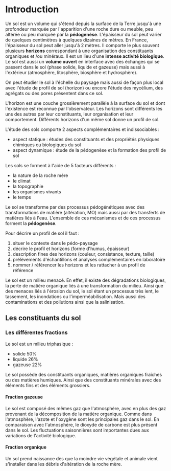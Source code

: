 # Introduction

Un sol est un volume qui s'étend depuis la surface de la Terre jusqu'à une profondeur marquée par l'apparition d'une roche dure ou meuble, peu altérée ou peu marquée par la **pédogenèse**. L'épaisseur du sol peut varier de quelques centimètres à quelques dizaines de mètres. En France, l'épaisseur du sol peut aller jusqu'à 2 mètres. Il comporte le plus souvent plusieurs **horizons** correspondant à une organisation des constituants organiques et /ou minéraux. Il est un lieu d'une **intense activité biologique**. Le sol est aussi un **volume ouvert** en interface avec des échanges qui se passent dans le sol (phase solide, liquide et gazeuse) mais aussi à l'extérieur (atmosphère, litosphère, biosphère et hydrosphère).

On peut étudier le sol à l'échelle du paysage mais aussi de façon plus local avec l'étude de profil de sol (horizon) ou encore l'étude des mycélium, des agrégats ou des pores présentent dans ce sol.

L'horizon est une couche grossièrement parallèle à la surface du sol et dont l'existence est reconnue par l'observateur. Les horizons sont différents les uns des autres par leur constituants, leur organisation et leur comportement. Différents horizons d'un même sol donne un profil de sol.

L'étude des sols comporte 2 aspects complémentaires et indissociables : 

- aspect statique : études des constituants et des propriétés physiques chimiques ou biologiques du sol
- aspect dynamique : étude de la pédogenèse et la formation des profil de sol

Les sols se forment à l'aide de 5 facteurs différents : 

- la nature de la roche mère
- le climat
- la topographie
- les organismes vivants
- le temps

Le sol se transforme par des processus pédogénétiques avec des transformations de matière (altération, MO) mais aussi par des transferts de matières liés à l'eau. L'ensemble de ces mécanismes et de ces processus forment la **pédogenèse**.

Pour décrire un profil de sol il faut :

1. situer le contexte dans le pédo-paysage
2. décrire le profil et horizons (forme d'humus, épaisseur)
3. description fines des horizons (couleur, consistance, texture, taille)
4. prélèvements d'échantillons et analyses complémentaires en laboratoire
5. nommer / référencer les horizons et les rattacher à un profil de référence

Le sol est un milieu menacé. En effet, il existe des dégradations biologiques, la perte de matière organique liés à une transformation du milieu. Ainsi que des menaces liés à l'érosion du sol, le sol étant un processus très lent, le tassement, les inondations ou l'imperméabilisation. Mais aussi des contaminations et des pollutions ainsi que la salinisation.

## Les constituants du sol

### Les différentes fractions

Le sol est un milieu triphasique : 

- solide  50%
- liquide 26%
- gazeuse 22%

Le sol possède des constituants organiques, matières organiques fraîches ou des matières humiques. Ainsi que des constituants minérales avec des éléments fins et des éléments grossiers.

#### Fraction gazeuse

Le sol est composé des mêmes gaz que l'atmosphère, avec en plus des gaz provenant de la décomposition de la matière organique. Comme dans l'atmosphère, l'azote et l'oxygène sont les principales gaz dans le sol. En comparaison avec l'atmosphère, le dioxyde de carbone est plus présent dans le sol. Les fluctuations saisonnières sont importantes dues aux variations de l'activité biologique.

#### Fraction organique

Un sol prend naissance dès que la moindre vie végétale et animale vient s'installer dans les débris d'altération de la roche mère.